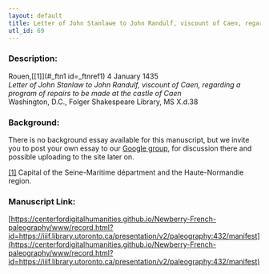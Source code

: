```yaml
---
layout: default
title: Letter of John Stanlawe to John Randulf, viscount of Caen, regarding a program of repairs to be made at the castle of Caen
utl_id: 69
---
```


### Description:

Rouen,[[1]](#_ftn1 id=_ftnref1) 4 January 1435<br>
_Letter of John Stanlaw to John Randulf, viscount of Caen, regarding a program of repairs to be made at the castle of Caen_<br>
Washington, D.C., Folger Shakespeare Library, MS X.d.38

### Background:

There is no background essay available for this manuscript, but we invite you to post your own essay to our [Google group](https://paleography.library.utoronto.ca/content/group-work), for discussion there and possible uploading to the site later on.

<a id="_ftn1">[[1]](#_ftnref1)</a> Capital of the Seine-Maritime départment and the Haute-Normandie region. 

### Manuscript Link:

[https://centerfordigitalhumanities.github.io/Newberry-French-paleography/www/record.html?id=https://iiif.library.utoronto.ca/presentation/v2/paleography:432/manifest](https://centerfordigitalhumanities.github.io/Newberry-French-paleography/www/record.html?id=https://iiif.library.utoronto.ca/presentation/v2/paleography:432/manifest)
